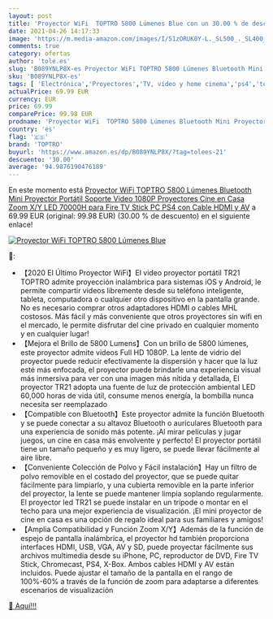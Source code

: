 ```yaml
---
layout: post
title: 'Proyector WiFi  TOPTRO 5800 Lúmenes Blue con un 30.00 % de descuento'
date: 2021-04-26 14:17:33
image: 'https://m.media-amazon.com/images/I/51zORUK0Y-L._SL500_._SL400_.jpg'
comments: true
category: ofertas
author: 'tole.es'
slug: 'B089YNLP8X-es Proyector WiFi TOPTRO 5800 Lúmenes Bluetooth Mini...'
sku: 'B089YNLP8X-es'
tags: [ 'Electrónica','Proyectores','TV, vídeo y home cinema','ps4','toptro', ]
actualPrice: 69.99 EUR
currency: EUR
price: 69.99
comparePrice: 99.98 EUR
prodname: 'Proyector WiFi  TOPTRO 5800 Lúmenes Bluetooth Mini Proyector Portátil Soporte Video 1080P   Proyectores Cine en Casa  Zoom X/Y  LED 70000H  para Fire TV Stick  PC  PS4  con Cable HDMI y AV'
country: 'es'
flag: '🇪🇸'
brand: 'TOPTRO'
buyurl: 'https://www.amazon.es/dp/B089YNLP8X/?tag=tolees-21'
descuento: '30.00'
average: '94.9876190476189'
---
```


En este momento está [Proyector WiFi  TOPTRO 5800 Lúmenes Bluetooth Mini Proyector Portátil Soporte Video 1080P   Proyectores Cine en Casa  Zoom X/Y  LED 70000H  para Fire TV Stick  PC  PS4  con Cable HDMI y AV](https://www.amazon.es/dp/B089YNLP8X/?tag=tolees-21) a 69.99 EUR (original: 99.98 EUR) (30.00 %  de descuento) en el siguiente enlace!

[![Proyector WiFi  TOPTRO 5800 Lúmenes Blue](https://m.media-amazon.com/images/I/51zORUK0Y-L._SL500_._SL400_.jpg)](https://www.amazon.es/dp/B089YNLP8X/?tag=tolees-21)

🔎:

- 【2020 El Último Proyector WiFi】El video proyector portátil TR21 TOPTRO admite proyección inalámbrica para sistemas iOS y Android, le permite compartir videos libremente desde su teléfono inteligente, tableta, computadora o cualquier otro dispositivo en la pantalla grande. No es necesario comprar otros adaptadores HDMI o cables MHL costosos. Más fácil y más conveniente que otros proyectores sin wifi en el mercado, le permite disfrutar del cine privado en cualquier momento y en cualquier lugar!
- 【Mejora el Brillo de 5800 Lumens】Con un brillo de 5800 lúmenes, este proyector admite videos Full HD 1080P. La lente de vidrio del proyector puede reducir efectivamente la dispersión y hacer que la luz esté más enfocada, el proyector puede brindarle una experiencia visual más inmersiva para ver con una imagen más nítida y detallada, El proyector TR21 adopta una fuente de luz de protección ambiental LED 60,000 horas de vida útil, consume menos energía, la bombilla nunca necesita ser reemplazado
- 【Compatible con Bluetooth】Este proyector admite la función Bluetooth y se puede conectar a su altavoz Bluetooth o auriculares Bluetooth para una experiencia de sonido más potente. ¡Al mirar películas y jugar juegos, un cine en casa más envolvente y perfecto! El proyector portátil tiene un tamaño pequeño y es muy ligero, se puede llevar fácilmente al aire libre.
- 【Conveniente Colección de Polvo y Fácil instalación】Hay un filtro de polvo removible en el costado del proyector, que se puede quitar fácilmente para limpiarlo, y una cubierta removible en la parte inferior del proyector, la lente se puede mantener limpia soplando regularmente. El proyector led TR21 se puede instalar en un trípode o montar en el techo para una mejor experiencia de visualización. ¡El mini proyector de cine en casa es una opción de regalo ideal para sus familiares y amigos!
- 【Amplia Compatibilidad y Función Zoom X/Y】Además de la función de espejo de pantalla inalámbrica, el proyector hd también proporciona interfaces HDMI, USB, VGA, AV y SD, puede proyectar fácilmente sus archivos multimedia desde su iPhone, PC, reproductor de DVD, Fire TV Stick, Chromecast, PS4, X-Box. Ambos cables HDMI y AV están incluidos. Puede ajustar el tamaño de la pantalla en el rango de 100%-60% a través de la función de zoom para adaptarse a diferentes escenarios de visualización

[🛒 Aquí!!!](https://www.amazon.es/dp/B089YNLP8X/?tag=tolees-21)
